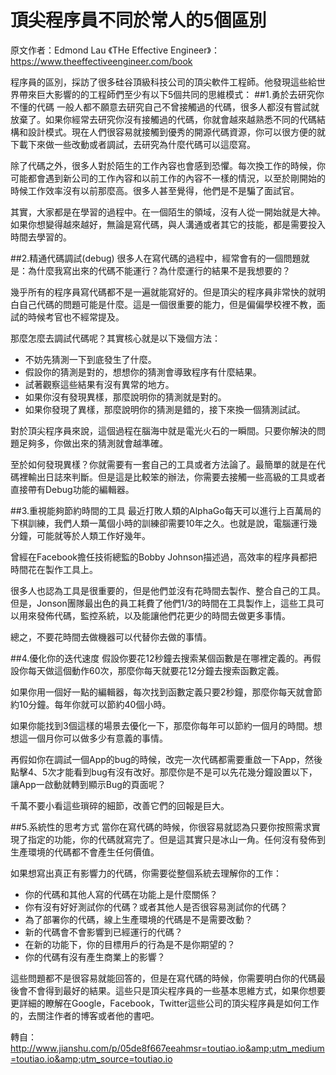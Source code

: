 # 頂尖程序員不同於常人的5個區別


  原文作者：Edmond Lau
《THe Effective Engineer》：https://www.theeffectiveengineer.com/book


程序員的區別，採訪了很多硅谷頂級科技公司的頂尖軟件工程師。他發現這些給世界帶來巨大影響的的工程師們至少有以下5個共同的思維模式：
##1.勇於去研究你不懂的代碼
一般人都不願意去研究自己不曾接觸過的代碼，很多人都沒有嘗試就放棄了。如果你經常去研究你沒有接觸過的代碼，你就會越來越熟悉不同的代碼結構和設計模式。現在人們很容易就接觸到優秀的開源代碼資源，你可以很方便的就下載下來做一些改動或者調試，去研究為什麼代碼可以這麼寫。

除了代碼之外，很多人對於陌生的工作內容也會感到恐懼。每次換工作的時候，你可能都會遇到新公司的工作內容和以前工作的內容不一樣的情況，以至於剛開始的時候工作效率沒有以前那麼高。很多人甚至覺得，他們是不是騙了面試官。

其實，大家都是在學習的過程中。在一個陌生的領域，沒有人從一開始就是大神。如果你想變得越來越好，無論是寫代碼，與人溝通或者其它的技能，都是需要投入時間去學習的。

##2.精通代碼調試(debug)
很多人在寫代碼的過程中，經常會有的一個問題就是：為什麼我寫出來的代碼不能運行？為什麼運行的結果不是我想要的？

幾乎所有的程序員寫代碼都不是一遍就能寫好的。但是頂尖的程序員非常快的就明白自己代碼的問題可能是什麼。這是一個很重要的能力，但是偏偏學校裡不教，面試的時候考官也不經常提及。

那麼怎麼去調試代碼呢？其實核心就是以下幾個方法：

- 不妨先猜測一下到底發生了什麼。
- 假設你的猜測是對的，想想你的猜測會導致程序有什麼結果。
- 試著觀察這些結果有沒有異常的地方。
- 如果你沒有發現異樣，那麼說明你的猜測就是對的。
- 如果你發現了異樣，那麼說明你的猜測是錯的，接下來換一個猜測試試。

對於頂尖程序員來說，這個過程在腦海中就是電光火石的一瞬間。只要你解決的問題足夠多，你做出來的猜測就會越準確。

至於如何發現異樣？你就需要有一套自己的工具或者方法論了。最簡單的就是在代碼裡輸出日誌來判斷。但是這是比較笨的辦法，你需要去接觸一些高級的工具或者直接帶有Debug功能的編輯器。

##3.重視能夠節約時間的工具
最近打敗人類的AlphaGo每天可以進行上百萬局的下棋訓練，我們人類一萬個小時的訓練卻需要10年之久。也就是說，電腦運行幾分鐘，可能就等於人類工作好幾年。

曾經在Facebook擔任技術總監的Bobby Johnson描述過，高效率的程序員都把時間花在製作工具上。

很多人也認為工具是很重要的，但是他們並沒有花時間去製作、整合自己的工具。但是，Jonson團隊最出色的員工耗費了他們1/3的時間在工具製作上，這些工具可以用來發佈代碼，監控系統，以及能讓他們花更少的時間去做更多事情。

總之，不要花時間去做機器可以代替你去做的事情。

##4.優化你的迭代速度
假設你要花12秒鐘去搜索某個函數是在哪裡定義的。再假設你每天做這個動作60次，那麼你每天就要花12分鐘去搜索函數定義。

如果你用一個好一點的編輯器，每次找到函數定義只要2秒鐘，那麼你每天就會節約10分鐘。每年你就可以節約40個小時。

如果你能找到3個這樣的場景去優化一下，那麼你每年可以節約一個月的時間。想想這一個月你可以做多少有意義的事情。

再假如你在調試一個App的bug的時候，改完一次代碼都需要重啟一下App，然後點擊4、5次才能看到bug有沒有改好。那麼你是不是可以先花幾分鐘設置以下，讓App一啟動就轉到顯示Bug的頁面呢？

千萬不要小看這些瑣碎的細節，改善它們的回報是巨大。

##5.系統性的思考方式
當你在寫代碼的時候，你很容易就認為只要你按照需求實現了指定的功能，你的代碼就寫完了。但是這其實只是冰山一角。任何沒有發佈到生產環境的代碼都不會產生任何價值。

如果想寫出真正有影響力的代碼，你需要從整個系統去理解你的工作：

- 你的代碼和其他人寫的代碼在功能上是什麼關係？
- 你有沒有好好測試你的代碼？或者其他人是否很容易測試你的代碼？
- 為了部署你的代碼，線上生產環境的代碼是不是需要改動？
- 新的代碼會不會影響到已經運行的代碼？
- 在新的功能下，你的目標用戶的行為是不是你期望的？
- 你的代碼有沒有產生商業上的影響？

這些問題都不是很容易就能回答的，但是在寫代碼的時候，你需要明白你的代碼最後會不會得到最好的結果。這些只是頂尖程序員的一些基本思維方式，如果你想要更詳細的瞭解在Google，Facebook，Twitter這些公司的頂尖程序員是如何工作的，去關注作者的博客或者他的書吧。

轉自：http://www.jianshu.com/p/05de8f667eeahmsr=toutiao.io&amp;utm_medium=toutiao.io&amp;utm_source=toutiao.io